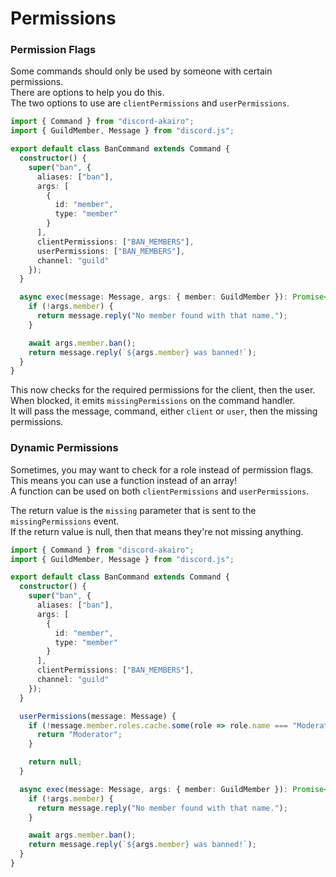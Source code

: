 <!-- markdownlint-disable MD001 -->

# Permissions

### Permission Flags

Some commands should only be used by someone with certain permissions.  
There are options to help you do this.  
The two options to use are `clientPermissions` and `userPermissions`.

```ts
import { Command } from "discord-akairo";
import { GuildMember, Message } from "discord.js";

export default class BanCommand extends Command {
  constructor() {
    super("ban", {
      aliases: ["ban"],
      args: [
        {
          id: "member",
          type: "member"
        }
      ],
      clientPermissions: ["BAN_MEMBERS"],
      userPermissions: ["BAN_MEMBERS"],
      channel: "guild"
    });
  }

  async exec(message: Message, args: { member: GuildMember }): Promise<Message> {
    if (!args.member) {
      return message.reply("No member found with that name.");
    }

    await args.member.ban();
    return message.reply(`${args.member} was banned!`);
  }
}
```

This now checks for the required permissions for the client, then the user.  
When blocked, it emits `missingPermissions` on the command handler.  
It will pass the message, command, either `client` or `user`, then the missing permissions.

### Dynamic Permissions

Sometimes, you may want to check for a role instead of permission flags.  
This means you can use a function instead of an array!  
A function can be used on both `clientPermissions` and `userPermissions`.

The return value is the `missing` parameter that is sent to the `missingPermissions` event.  
If the return value is null, then that means they're not missing anything.

```ts
import { Command } from "discord-akairo";
import { GuildMember, Message } from "discord.js";

export default class BanCommand extends Command {
  constructor() {
    super("ban", {
      aliases: ["ban"],
      args: [
        {
          id: "member",
          type: "member"
        }
      ],
      clientPermissions: ["BAN_MEMBERS"],
      channel: "guild"
    });
  }

  userPermissions(message: Message) {
    if (!message.member.roles.cache.some(role => role.name === "Moderator")) {
      return "Moderator";
    }

    return null;
  }

  async exec(message: Message, args: { member: GuildMember }): Promise<Message> {
    if (!args.member) {
      return message.reply("No member found with that name.");
    }

    await args.member.ban();
    return message.reply(`${args.member} was banned!`);
  }
}
```
